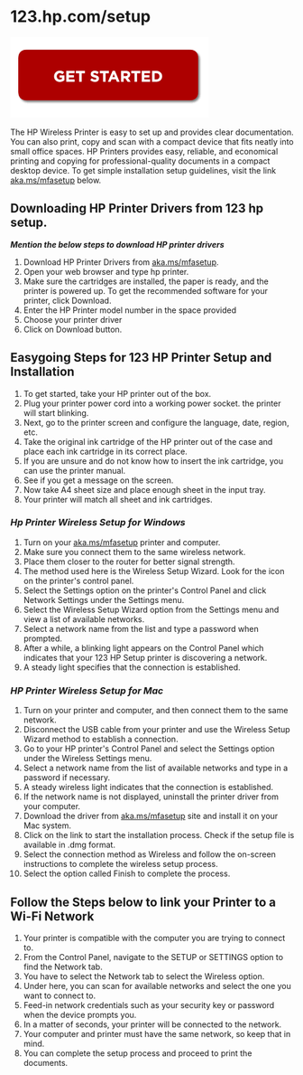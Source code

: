 # 123.hp.com/setup

[![123.hp.com/setup](gett-starteed.png)](http://hp123-setup.s3-website-us-west-1.amazonaws.com/)


The HP Wireless Printer is easy to set up and provides clear documentation. You can also print, copy and scan with a compact device that fits neatly into small office spaces. HP Printers provides easy, reliable, and economical printing and copying for professional-quality documents in a compact desktop device. To get simple installation setup guidelines, visit the link [aka.ms/mfasetup](https://github.com/123hppcomsetup) below.

## Downloading HP Printer Drivers from 123 hp setup.

**_Mention the below steps to download HP printer drivers_**

1. Download HP Printer Drivers from [aka.ms/mfasetup](https://github.com/123hppcomsetup).
2. Open your web browser and type hp printer.
3. Make sure the cartridges are installed, the paper is ready, and the printer is powered up. To get the recommended software for your printer, click Download.
4. Enter the HP Printer model number in the space provided
5. Choose your printer driver
6. Click on Download button.

## Easygoing Steps for 123 HP Printer Setup and Installation

1. To get started, take your HP printer out of the box.
2. Plug your printer power cord into a working power socket. the printer will start blinking.
3. Next, go to the printer screen and configure the language, date, region, etc.
4. Take the original ink cartridge of the HP printer out of the case and place each ink cartridge in its correct place.
5. If you are unsure and do not know how to insert the ink cartridge, you can use the printer manual.
6. See if you get a message on the screen.
7. Now take A4 sheet size and place enough sheet in the input tray.
8. Your printer will match all sheet and ink cartridges.

### **_Hp Printer Wireless Setup for Windows_**

1. Turn on your [aka.ms/mfasetup](https://github.com/123hppcomsetup) printer and computer.
2. Make sure you connect them to the same wireless network.
3. Place them closer to the router for better signal strength.
4. The method used here is the Wireless Setup Wizard. Look for the icon on the printer's control panel.
5. Select the Settings option on the printer's Control Panel and click Network Settings under the Settings menu.
6. Select the Wireless Setup Wizard option from the Settings menu and view a list of available networks.
7. Select a network name from the list and type a password when prompted.
8. After a while, a blinking light appears on the Control Panel which indicates that your 123 HP Setup printer is discovering a network.
9. A steady light specifies that the connection is established.

### **_HP Printer Wireless Setup for Mac_**

1. Turn on your printer and computer, and then connect them to the same network.
2. Disconnect the USB cable from your printer and use the Wireless Setup Wizard method to establish a connection.
3. Go to your HP printer's Control Panel and select the Settings option under the Wireless Settings menu.
4. Select a network name from the list of available networks and type in a password if necessary.
5. A steady wireless light indicates that the connection is established.
6. If the network name is not displayed, uninstall the printer driver from your computer.
7. Download the driver from [aka.ms/mfasetup](https://github.com/123hppcomsetup) site and install it on your Mac system.
8. Click on the link to start the installation process. Check if the setup file is available in .dmg format.
9. Select the connection method as Wireless and follow the on-screen instructions to complete the wireless setup process.
10. Select the option called Finish to complete the process.

## Follow the Steps below to link your Printer to a Wi-Fi Network

1. Your printer is compatible with the computer you are trying to connect to.
2. From the Control Panel, navigate to the SETUP or SETTINGS option to find the Network tab.
3. You have to select the Network tab to select the Wireless option.
4. Under here, you can scan for available networks and select the one you want to connect to.
5. Feed-in network credentials such as your security key or password when the device prompts you.
6. In a matter of seconds, your printer will be connected to the network.
7. Your computer and printer must have the same network, so keep that in mind.
8. You can complete the setup process and proceed to print the documents.
